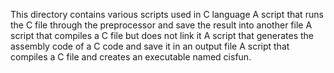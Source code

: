 This directory contains various scripts used in C language
A script that runs the C file through the preprocessor and save the result into another file
A script that compiles a C file but does not link it
A script that generates the assembly code of a C code and save it in an output file
A script that compiles a C file and creates an executable named cisfun.
